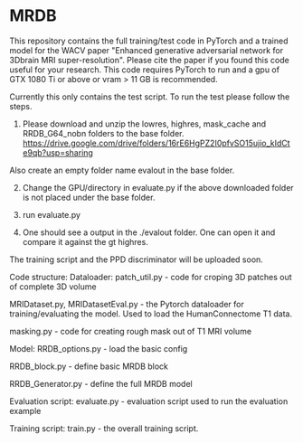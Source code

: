 # MRDB
This repository contains the full training/test code in PyTorch and a trained model for the WACV paper "Enhanced generative adversarial network for 3Dbrain MRI super-resolution". Please cite the paper if you found this code useful for your research. 
This code requires PyTorch to run and a gpu of GTX 1080 Ti or above or vram > 11 GB is recommended. 

Currently this only contains the test script. To run the test please follow the steps. 
1. Please download and unzip the lowres, highres, mask_cache and RRDB_G64_nobn folders to the base folder.
https://drive.google.com/drive/folders/16rE6HgPZ2I0pfvSO15ujio_kIdCte9qb?usp=sharing

Also create an empty folder name evalout in the base folder.

2. Change the GPU/directory in evaluate.py if the above downloaded folder is not placed under the base folder.

3. run evaluate.py

4. One should see a output in the ./evalout folder. One can open it and compare it against the gt highres.

The training script and the PPD discriminator will be uploaded soon.

Code structure:
Dataloader:
patch_util.py - code for croping 3D patches out of complete 3D volume

MRIDataset.py, MRIDatasetEval.py - the Pytorch dataloader for training/evaluating the model. Used to load the HumanConnectome T1 data. 

masking.py - code for creating rough mask out of T1 MRI volume

Model:
RRDB_options.py - load the basic config

RRDB_block.py - define basic MRDB block

RRDB_Generator.py - define the full MRDB model

Evaluation script:
evaluate.py - evaluation script used to run the evaluation example

Training script:
train.py - the overall training script. 









